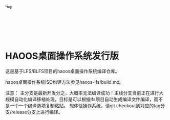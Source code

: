 



# <img src="PICTURE/log.gif" alt="log" style="zoom: 33%;" width="300" height="300"/>

# HAOOS桌面操作系统发行版



这是基于LFS/BLFS项目的haoos桌面操作系统编译仓库。

haoos桌面操作系统ISO构建方法参见haoos-lfs/build.md。

注意：
  主分支是最新开发分之，大概率无法编译成功！主线分支当前正在进行大规模自动化编译移植处理，目标是可以根据lfs项目自动生成编译文件编译，而不是一个一个编译选项复制粘贴。
  想体验操作系统，请git checkout到对应的tag分支/release分支上进行编译。
